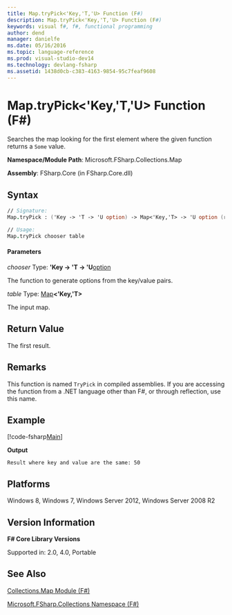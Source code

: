 ```yaml
---
title: Map.tryPick<'Key,'T,'U> Function (F#)
description: Map.tryPick<'Key,'T,'U> Function (F#)
keywords: visual f#, f#, functional programming
author: dend
manager: danielfe
ms.date: 05/16/2016
ms.topic: language-reference
ms.prod: visual-studio-dev14
ms.technology: devlang-fsharp
ms.assetid: 1438d0cb-c383-4163-9854-95c7feaf9608
---
```


# Map.tryPick<'Key,'T,'U> Function (F#)

Searches the map looking for the first element where the given function returns a `Some` value.

**Namespace/Module Path**: Microsoft.FSharp.Collections.Map

**Assembly**: FSharp.Core (in FSharp.Core.dll)


## Syntax

```fsharp
// Signature:
Map.tryPick : ('Key -> 'T -> 'U option) -> Map<'Key,'T> -> 'U option (requires comparison)

// Usage:
Map.tryPick chooser table
```

#### Parameters
*chooser*
Type: **'Key -&gt; 'T -&gt; 'U**[option](https://msdn.microsoft.com/library/b08add48-34bf-4410-80a1-ef6a8daddc58)


The function to generate options from the key/value pairs.


*table*
Type: [Map](https://msdn.microsoft.com/library/975316ea-55e3-4987-9994-90897ad45664)**&lt;'Key,'T&gt;**


The input map.

## Return Value

The first result.

## Remarks
This function is named `TryPick` in compiled assemblies. If you are accessing the function from a .NET language other than F#, or through reflection, use this name.

## Example

[!code-fsharp[Main](../../../samples/snippets/fsmaps/snippet18.fs)]

**Output**

```
Result where key and value are the same: 50
```

## Platforms
Windows 8, Windows 7, Windows Server 2012, Windows Server 2008 R2


## Version Information
**F# Core Library Versions**

Supported in: 2.0, 4.0, Portable

## See Also
[Collections.Map Module &#40;F&#35;&#41;](Collections.Map-Module-%5BFSharp%5D.md)

[Microsoft.FSharp.Collections Namespace &#40;F&#35;&#41;](Microsoft.FSharp.Collections-Namespace-%5BFSharp%5D.md)
